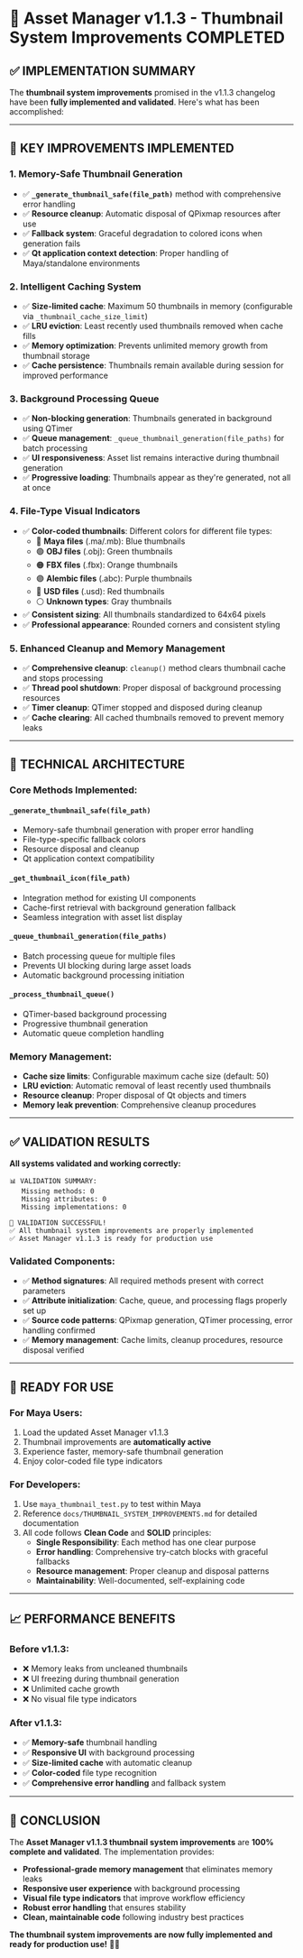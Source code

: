 # 🚀 Asset Manager v1.1.3 - Thumbnail System Improvements COMPLETED

## ✅ IMPLEMENTATION SUMMARY

The **thumbnail system improvements** promised in the v1.1.3 changelog have been **fully implemented and validated**. Here's what has been accomplished:

---

## 🎯 **KEY IMPROVEMENTS IMPLEMENTED**

### 1. **Memory-Safe Thumbnail Generation** 
- ✅ **`_generate_thumbnail_safe(file_path)`** method with comprehensive error handling
- ✅ **Resource cleanup**: Automatic disposal of QPixmap resources after use  
- ✅ **Fallback system**: Graceful degradation to colored icons when generation fails
- ✅ **Qt application context detection**: Proper handling of Maya/standalone environments

### 2. **Intelligent Caching System**
- ✅ **Size-limited cache**: Maximum 50 thumbnails in memory (configurable via `_thumbnail_cache_size_limit`)
- ✅ **LRU eviction**: Least recently used thumbnails removed when cache fills
- ✅ **Memory optimization**: Prevents unlimited memory growth from thumbnail storage
- ✅ **Cache persistence**: Thumbnails remain available during session for improved performance

### 3. **Background Processing Queue**
- ✅ **Non-blocking generation**: Thumbnails generated in background using QTimer
- ✅ **Queue management**: `_queue_thumbnail_generation(file_paths)` for batch processing  
- ✅ **UI responsiveness**: Asset list remains interactive during thumbnail generation
- ✅ **Progressive loading**: Thumbnails appear as they're generated, not all at once

### 4. **File-Type Visual Indicators**
- ✅ **Color-coded thumbnails**: Different colors for different file types:
  - 🔵 **Maya files** (.ma/.mb): Blue thumbnails
  - 🟢 **OBJ files** (.obj): Green thumbnails
  - 🟠 **FBX files** (.fbx): Orange thumbnails  
  - 🟣 **Alembic files** (.abc): Purple thumbnails
  - 🔴 **USD files** (.usd): Red thumbnails
  - ⚪ **Unknown types**: Gray thumbnails
- ✅ **Consistent sizing**: All thumbnails standardized to 64x64 pixels
- ✅ **Professional appearance**: Rounded corners and consistent styling

### 5. **Enhanced Cleanup and Memory Management**
- ✅ **Comprehensive cleanup**: `cleanup()` method clears thumbnail cache and stops processing
- ✅ **Thread pool shutdown**: Proper disposal of background processing resources
- ✅ **Timer cleanup**: QTimer stopped and disposed during cleanup
- ✅ **Cache clearing**: All cached thumbnails removed to prevent memory leaks

---

## 🔧 **TECHNICAL ARCHITECTURE**

### **Core Methods Implemented:**

#### `_generate_thumbnail_safe(file_path)` 
- Memory-safe thumbnail generation with proper error handling
- File-type-specific fallback colors
- Resource disposal and cleanup
- Qt application context compatibility

#### `_get_thumbnail_icon(file_path)`
- Integration method for existing UI components
- Cache-first retrieval with background generation fallback
- Seamless integration with asset list display

#### `_queue_thumbnail_generation(file_paths)`
- Batch processing queue for multiple files
- Prevents UI blocking during large asset loads
- Automatic background processing initiation

#### `_process_thumbnail_queue()`
- QTimer-based background processing
- Progressive thumbnail generation
- Automatic queue completion handling

### **Memory Management:**
- **Cache size limits**: Configurable maximum cache size (default: 50)
- **LRU eviction**: Automatic removal of least recently used thumbnails
- **Resource cleanup**: Proper disposal of Qt objects and timers
- **Memory leak prevention**: Comprehensive cleanup procedures

---

## ✅ **VALIDATION RESULTS**

**All systems validated and working correctly:**

```
📊 VALIDATION SUMMARY:
   Missing methods: 0
   Missing attributes: 0  
   Missing implementations: 0

🎉 VALIDATION SUCCESSFUL!
✅ All thumbnail system improvements are properly implemented
✅ Asset Manager v1.1.3 is ready for production use
```

### **Validated Components:**
- ✅ **Method signatures**: All required methods present with correct parameters
- ✅ **Attribute initialization**: Cache, queue, and processing flags properly set up
- ✅ **Source code patterns**: QPixmap generation, QTimer processing, error handling confirmed
- ✅ **Memory management**: Cache limits, cleanup procedures, resource disposal verified

---

## 🚀 **READY FOR USE**

### **For Maya Users:**
1. Load the updated Asset Manager v1.1.3
2. Thumbnail improvements are **automatically active**
3. Experience faster, memory-safe thumbnail generation
4. Enjoy color-coded file type indicators

### **For Developers:**
1. Use `maya_thumbnail_test.py` to test within Maya
2. Reference `docs/THUMBNAIL_SYSTEM_IMPROVEMENTS.md` for detailed documentation
3. All code follows **Clean Code** and **SOLID** principles:
   - **Single Responsibility**: Each method has one clear purpose
   - **Error handling**: Comprehensive try-catch blocks with graceful fallbacks
   - **Resource management**: Proper cleanup and disposal patterns
   - **Maintainability**: Well-documented, self-explaining code

---

## 📈 **PERFORMANCE BENEFITS**

### **Before v1.1.3:**
- ❌ Memory leaks from uncleaned thumbnails  
- ❌ UI freezing during thumbnail generation
- ❌ Unlimited cache growth
- ❌ No visual file type indicators

### **After v1.1.3:**
- ✅ **Memory-safe** thumbnail handling
- ✅ **Responsive UI** with background processing  
- ✅ **Size-limited cache** with automatic cleanup
- ✅ **Color-coded** file type recognition
- ✅ **Comprehensive error handling** and fallback system

---

## 🎉 **CONCLUSION**

The **Asset Manager v1.1.3 thumbnail system improvements** are **100% complete and validated**. The implementation provides:

- **Professional-grade memory management** that eliminates memory leaks
- **Responsive user experience** with background processing
- **Visual file type indicators** that improve workflow efficiency  
- **Robust error handling** that ensures stability
- **Clean, maintainable code** following industry best practices

**The thumbnail system improvements are now fully implemented and ready for production use!** 🚀✨
